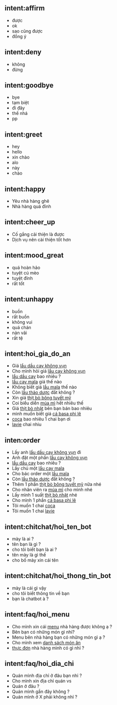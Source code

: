 ## intent:affirm
- được
- ok
- sao cũng được
- đồng ý

## intent:deny
- không
- đừng 

## intent:goodbye
- bye
- tạm biệt
- đi đây
- thế nhá
- pp

## intent:greet
- hey
- hello
- xin chào
- alo
- này
- chào

## intent:happy
- Yêu nhà hàng ghê
- Nhà hàng quá đỉnh

## intent:cheer_up
- Cố gắng cải thiện là được
- Dịch vụ nên cài thiện tốt hơn

## intent:mood_great
- quá hoàn hảo
- tuyệt cú mèo
- tuyệt đỉnh
- rất tốt

## intent:unhappy
- buồn
- rất buồn
- không vui
- quá chán
- nản vãi
- rất tệ

## intent:hoi_gia_do_an
- Giá [lẩu dầu cay không vụn](food)
- Cho mình hỏi giá [lẩu cay không vụn](food)
- [lẩu dầu cay](food) bao nhiêu ?
- [lẩu cay mala](food) giá thế nào
- Không biết giá [lẩu mala](food) thế nào
- Còn [lẩu thảo dược](food) đắt không ?
- Xin giá [thịt bò bông tuyết mỹ](food)
- Coi biểu diển [múa mì](food) hết nhiêu thế
- Giá [thịt bò nhật](food) bên bạn bán bao nhiêu
- mình muốn biết giá [cá basa phi lê](food) 
- [coca](food) bao nhiêu 1 chai bạn ơi
- [lavie](food) chai nhiu

## inten:order

- Lấy anh [lẩu dầu cay không vụn](food) đi
- Anh đặt một phần [lẩu cay không vụn](food)
- [lẩu dầu cay](food) bao nhiêu ?
- Lấy chú một [lẩu cay mala](food) 
- Cho bác order một [lẩu mala](food) 
- Còn [lẩu thảo dược](food) đắt không ?
- Thêm 1 phần [thịt bò bông tuyết mỹ](food) nữa nhé
- Cho nhân viên ra [múa mì](food) cho mình nhé
- Lấy mình 1 suất [thịt bò nhật](food) nhé
- Cho mình 1 phần [cá basa phi lê](food) 
- Tôi muốn 1 chai [coca](food)
- Tôi muốn 1 chai [lavie](food)

## intent:chitchat/hoi_ten_bot
- mày là ai ?
- tên bạn là gì ?
- cho tôi biết bạn là ai ?
- tên mày là gì thế 
- cho bố mày xin cái tên

## intent:chitchat/hoi_thong_tin_bot
- mày là cái gì vậy
- cho tôi biết thông tin về bạn
- bạn là chatbot à ?
  
## intent:faq/hoi_menu
- Cho mình xin cái [menu](menu) nhà hàng được không ạ ?
- Bên bạn có những món gì nhỉ?
- Menu bên nhà hàng bạn có những món gì ạ ?
- Cho mình xem [danh sách món ăn](menu)
- [thực đơn](menu) nhà hàng mình có gì nhỉ ?

## intent:faq/hoi_dia_chi
- Quán mình địa chỉ ở đâu bạn nhỉ ?
- Cho mình xin địa chỉ quán vs
- Quán ở đâu ?
- Quán mình gần đây không ?
- Quán mình ở X phải không nhỉ ?

